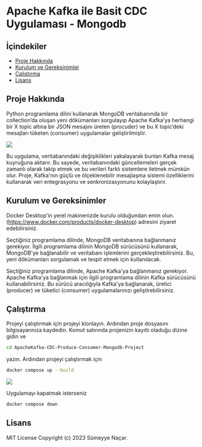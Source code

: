 <!-- omit in toc -->
# Apache Kafka ile Basit CDC Uygulaması - Mongodb

## İçindekiler

- [Proje Hakkında](#proje-hakkında)
- [Kurulum ve Gereksinimler](#kurulum-ve-gereksinimler)
- [Çalıştırma](#çalıştırma)
- [Lisans](#lisans)


## Proje Hakkında

Python programlama dilini kullanarak MongoDB veritabanında bir collection’da
oluşan yeni dökümanları sorgulayıp Apache Kafka’ya herhangi bir X topic altına bir JSON
mesajını üreten (procuder) ve bu X topic’deki mesajları tüketen (consumer) uygulamalar geliştirilmiştir.

![](.images/mimari.png)


Bu uygulama, veritabanındaki değişiklikleri yakalayarak bunları Kafka mesaj kuyruğuna aktarır. Bu sayede, veritabanındaki güncellemeleri gerçek zamanlı olarak takip etmek ve bu verileri farklı sistemlere iletmek mümkün olur. Proje, Kafka'nın güçlü ve ölçeklenebilir mesajlaşma sistemi özelliklerini kullanarak veri entegrasyonu ve senkronizasyonunu kolaylaştırır.

## Kurulum ve Gereksinimler

Docker Desktop'in yerel makinenizde kurulu olduğundan emin olun.(https://www.docker.com/products/docker-desktop) adresini ziyaret edebilirsiniz.

Seçtiğiniz programlama dilinde, MongoDB veritabanına bağlanmanız gerekiyor. İlgili programlama dilinin MongoDB sürücüsünü kullanarak, MongoDB'ye bağlanabilir ve veritabanı işlemlerini gerçekleştirebilirsiniz. Bu, yeni dökümanları sorgulamak ve tespit etmek için kullanılacak.

Seçtiğiniz programlama dilinde, Apache Kafka'ya bağlanmanız gerekiyor. Apache Kafka'ya bağlanmak için ilgili programlama dilinin Kafka sürücüsünü kullanabilirsiniz. Bu sürücü aracılığıyla Kafka'ya bağlanarak, üretici (producer) ve tüketici (consumer) uygulamalarınızı geliştirebilirsiniz.

## Çalıştırma

Projeyi çalıştırmak için projeyi klonlayın. Ardından proje dosyasını bilgisayarınıza kaydedin.
Komut satırında projenizin kayıtlı oladuğu dizine gidin ve 
```sh
cd ApacheKafka-CDC-Produce-Consumer-Mongodb-Project
```
yazın. Ardından projeyi çalıştırmak için
```sh
docker compose up --build
```
![](.images/build.png)

Uygulamayı kapatmak isterseniz
```sh
docker compose down
```
## Lisans

 MIT License Copyright (c) 2023 Sümeyye Naçar.